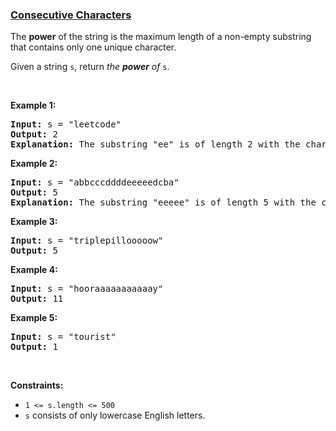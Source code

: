 ### [Consecutive Characters](https://leetcode.com/problems/consecutive-characters)

<p>The <strong>power</strong> of the string is the maximum length of a non-empty substring that contains only one unique character.</p>

<p>Given a string <code>s</code>, return <em>the <strong>power</strong> of</em> <code>s</code>.</p>

<p>&nbsp;</p>
<p><strong>Example 1:</strong></p>

<pre>
<strong>Input:</strong> s = &quot;leetcode&quot;
<strong>Output:</strong> 2
<strong>Explanation:</strong> The substring &quot;ee&quot; is of length 2 with the character &#39;e&#39; only.
</pre>

<p><strong>Example 2:</strong></p>

<pre>
<strong>Input:</strong> s = &quot;abbcccddddeeeeedcba&quot;
<strong>Output:</strong> 5
<strong>Explanation:</strong> The substring &quot;eeeee&quot; is of length 5 with the character &#39;e&#39; only.
</pre>

<p><strong>Example 3:</strong></p>

<pre>
<strong>Input:</strong> s = &quot;triplepillooooow&quot;
<strong>Output:</strong> 5
</pre>

<p><strong>Example 4:</strong></p>

<pre>
<strong>Input:</strong> s = &quot;hooraaaaaaaaaaay&quot;
<strong>Output:</strong> 11
</pre>

<p><strong>Example 5:</strong></p>

<pre>
<strong>Input:</strong> s = &quot;tourist&quot;
<strong>Output:</strong> 1
</pre>

<p>&nbsp;</p>
<p><strong>Constraints:</strong></p>

<ul>
	<li><code>1 &lt;= s.length &lt;= 500</code></li>
	<li><code>s</code> consists of only lowercase English letters.</li>
</ul>
